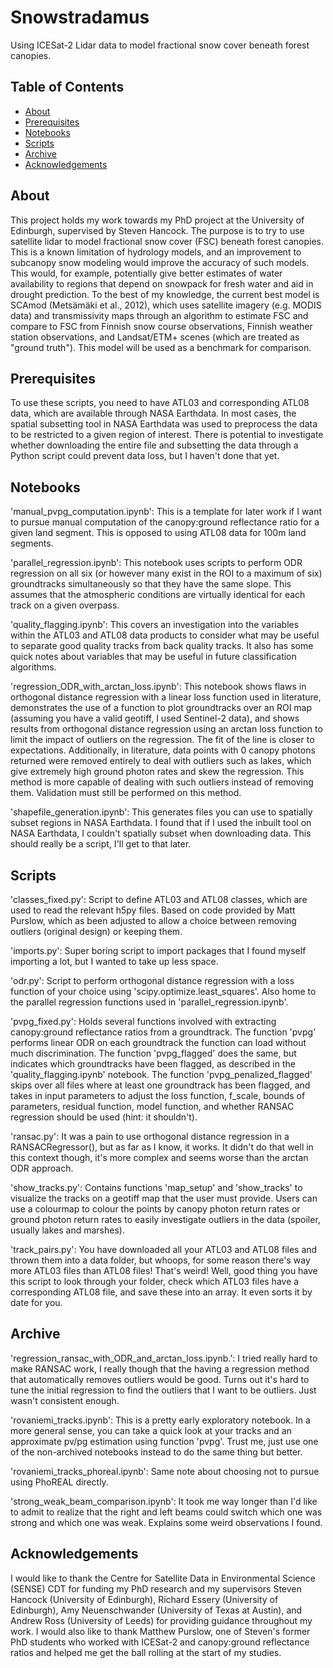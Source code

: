 # Snowstradamus

Using ICESat-2 Lidar data to model fractional snow cover beneath forest canopies.

## Table of Contents

- [About](#about)
- [Prerequisites](#prerequisites)
- [Notebooks](#notebooks)
- [Scripts](#scripts)
- [Archive](#archive)
- [Acknowledgements](#acknowledgements)

## About

This project holds my work towards my PhD project at the University of Edinburgh, supervised by Steven Hancock. The purpose is to try to use satellite lidar to model fractional snow cover (FSC) beneath forest canopies. This is a known limitation of hydrology models, and an improvement to subcanopy snow modeling would improve the accuracy of such models. This would, for example, potentially give better estimates of water availability to regions that depend on snowpack for fresh water and aid in drought prediction. To the best of my knowledge, the current best model is SCAmod (Metsämäki et al., 2012), which uses satellite imagery (e.g. MODIS data) and transmissivity maps through an algorithm to estimate FSC and compare to FSC from Finnish snow course observations, Finnish weather station observations, and Landsat/ETM+ scenes (which are treated as "ground truth"). This model will be used as a benchmark for comparison.

## Prerequisites

To use these scripts, you need to have ATL03 and corresponding ATL08 data, which are available through NASA Earthdata. In most cases, the spatial subsetting tool in NASA Earthdata was used to preprocess the data to be restricted to a given region of interest. There is potential to investigate whether downloading the entire file and subsetting the data through a Python script could prevent data loss, but I haven't done that yet.

## Notebooks

'manual_pvpg_computation.ipynb': This is a template for later work if I want to pursue manual computation of the canopy:ground reflectance ratio for a given land segment. This is opposed to using ATL08 data for 100m land segments.

'parallel_regression.ipynb': This notebook uses scripts to perform ODR regression on all six (or however many exist in the ROI to a maximum of six) groundtracks simultaneously so that they have the same slope. This assumes that the atmospheric conditions are virtually identical for each track on a given overpass.

'quality_flagging.ipynb': This covers an investigation into the variables within the ATL03 and ATL08 data products to consider what may be useful to separate good quality tracks from back quality tracks. It also has some quick notes about variables that may be useful in future classification algorithms.

'regression_ODR_with_arctan_loss.ipynb': This notebook shows flaws in orthogonal distance regression with a linear loss function used in literature, demonstrates the use of a function to plot groundtracks over an ROI map (assuming you have a valid geotiff, I used Sentinel-2 data), and shows results from orthogonal distance regression using an arctan loss function to limit the impact of outliers on the regression. The fit of the line is closer to expectations. Additionally, in literature, data points with 0 canopy photons returned were removed entirely to deal with outliers such as lakes, which give extremely high ground photon rates and skew the regression. This method is more capable of dealing with such outliers instead of removing them. Validation must still be performed on this method.

'shapefile_generation.ipynb': This generates files you can use to spatially subset regions in NASA Earthdata. I found that if I used the inbuilt tool on NASA Earthdata, I couldn't spatially subset when downloading data. This should really be a script, I'll get to that later.

## Scripts

'classes_fixed.py': Script to define ATL03 and ATL08 classes, which are used to read the relevant h5py files. Based on code provided by Matt Purslow, which as been adjusted to allow a choice between removing outliers (original design) or keeping them.

'imports.py': Super boring script to import packages that I found myself importing a lot, but I wanted to take up less space.

'odr.py': Script to perform orthogonal distance regression with a loss function of your choice using 'scipy.optimize.least_squares'. Also home to the parallel regression functions used in 'parallel_regression.ipynb'.

'pvpg_fixed.py': Holds several functions involved with extracting canopy:ground reflectance ratios from a groundtrack.
The function 'pvpg' performs linear ODR on each groundtrack the function can load without much discrimination.
The function 'pvpg_flagged' does the same, but indicates which groundtracks have been flagged, as described in the 'quality_flagging.ipynb' notebook.
The function 'pvpg_penalized_flagged' skips over all files where at least one groundtrack has been flagged, and takes in input parameters to adjust the loss function, f_scale, bounds of parameters, residual function, model function, and whether RANSAC regression should be used (hint: it shouldn't).

'ransac.py': It was a pain to use orthogonal distance regression in a RANSACRegressor(), but as far as I know, it works. It didn't do that well in this context though, it's more complex and seems worse than the arctan ODR approach.

'show_tracks.py': Contains functions 'map_setup' and 'show_tracks' to visualize the tracks on a geotiff map that the user must provide. Users can use a colourmap to colour the points by canopy photon return rates or ground photon return rates to easily investigate outliers in the data (spoiler, usually lakes and marshes).

'track_pairs.py': You have downloaded all your ATL03 and ATL08 files and thrown them into a data folder, but whoops, for some reason there's way more ATL03 files than ATL08 files! That's weird! Well, good thing you have this script to look through your folder, check which ATL03 files have a corresponding ATL08 file, and save these into an array. It even sorts it by date for you.

## Archive

'regression_ransac_with_ODR_and_arctan_loss.ipynb.': I tried really hard to make RANSAC work, I really though that the having a regression method that automatically removes outliers would be good. Turns out it's hard to tune the initial regression to find the outliers that I want to be outliers. Just wasn't consistent enough.

'rovaniemi_tracks.ipynb': This is a pretty early exploratory notebook. In a more general sense, you can take a quick look at your tracks and an approximate pv/pg estimation using function 'pvpg'. Trust me, just use one of the non-archived notebooks instead to do the same thing but better.

'rovaniemi_tracks_phoreal.ipynb': Same note about choosing not to pursue using PhoREAL directly.

'strong_weak_beam_comparison.ipynb': It took me way longer than I'd like to admit to realize that the right and left beams could switch which one was strong and which one was weak. Explains some weird observations I found.

## Acknowledgements

I would like to thank the Centre for Satellite Data in Environmental Science (SENSE) CDT for funding my PhD research and my supervisors Steven Hancock (University of Edinburgh), Richard Essery (University of Edinburgh), Amy Neuenschwander (University of Texas at Austin), and Andrew Ross (University of Leeds) for providing guidance throughout my work. I would also like to thank Matthew Purslow, one of Steven's former PhD students who worked with ICESat-2 and canopy:ground reflectance ratios and helped me get the ball rolling at the start of my studies.